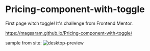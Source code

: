 # Pricing-component-with-toggle
First page witch toggle! It's challenge from Frontend Mentor. 

https://magsaram.github.io/Pricing-component-with-toggle/

sample from site: 
![desktop-preview](https://github.com/magsaram/Pricing-component-with-toggle/assets/123835498/e9023dc7-ef1b-485f-80f4-eae9c5bd7e20)
